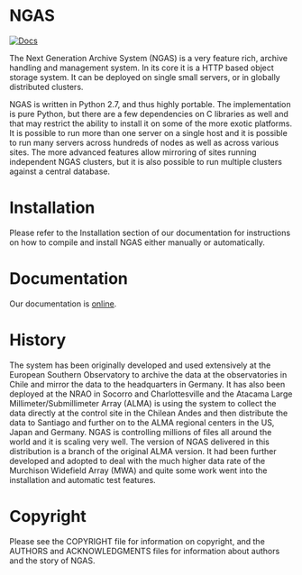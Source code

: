 # NGAS

[![Docs](https://readthedocs.org/projects/ngas/badge/?version=latest)](https://ngas.readthedocs.io/en/latest/)

The Next Generation Archive System (NGAS) is a very feature rich, archive
handling and management system.
In its core it is a HTTP based object storage system. It can be deployed
on single small servers, or in globally distributed clusters.

NGAS is written in Python 2.7, and thus highly portable. The implementation
is pure Python, but there are a few dependencies on C libraries as well
and that may restrict the ability to install it on some of the more exotic
platforms.
It is possible to run more than one server on a single host and it is
possible to run many servers across hundreds of nodes as well as across
various sites. The more advanced features allow mirroring of sites running
independent NGAS clusters, but it is also possible to run multiple clusters
against a central database.

# Installation

Please refer to the Installation section of our documentation for instructions
on how to compile and install NGAS either manually or automatically.

# Documentation

Our documentation is [online](https://ngas.readthedocs.io/).

# History

The system has been originally developed and used extensively at the
European Southern Observatory to archive the data at the observatories in
Chile and mirror the data to the headquarters in Germany. It has also been
deployed at the NRAO in Socorro and Charlottesville and the Atacama Large
Millimeter/Submillimeter Array (ALMA) is using the system to collect the data
directly at the control site in the Chilean Andes and then distribute the data
to Santiago and further on to the ALMA regional centers in the US, Japan and
Germany. NGAS is controlling millions of files all around the world and it
is scaling very well. The version of NGAS delivered in this distribution is
a branch of the original ALMA version. It had been further developed and
adopted to deal with the much higher data rate of the Murchison Widefield
Array (MWA) and quite some work went into the installation and automatic test
features.

# Copyright

Please see the COPYRIGHT file for information on copyright, and the AUTHORS and
ACKNOWLEDGMENTS files for information about authors and the story of NGAS.
